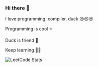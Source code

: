 ### Hi there 👋

I love programming, compiler, duck 😍😍😍

Programming is cool ⭐

Duck is friend 🦆

Keep learning 🦆🥰

![LeetCode Stats](https://leetcard.jacoblin.cool/weitheshinobi?theme=dark&font=Exo%202&ext=contest)
